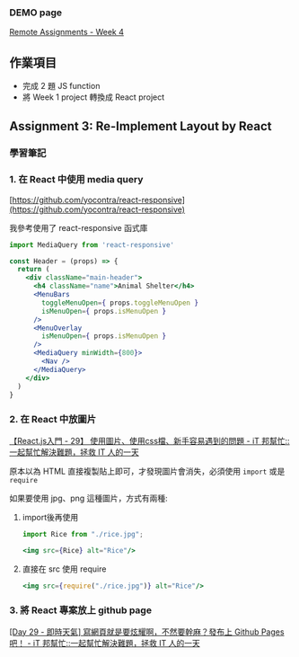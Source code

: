 ### DEMO page

[Remote Assignments - Week 4](https://elenachien1993.github.io/remote-assignments-week4/)

## 作業項目

- 完成 2 題 JS function
- 將 Week 1 project 轉換成 React project

## Assignment 3: Re-Implement Layout by React
### 學習筆記

### 1. 在 React 中使用 media query

 [https://github.com/yocontra/react-responsive](https://github.com/yocontra/react-responsive) 

我參考使用了 react-responsive 函式庫

```jsx
import MediaQuery from 'react-responsive'

const Header = (props) => {
  return (
    <div className="main-header">
      <h4 className="name">Animal Shelter</h4>
      <MenuBars 
        toggleMenuOpen={ props.toggleMenuOpen }
        isMenuOpen={ props.isMenuOpen }
      />
      <MenuOverlay 
        isMenuOpen={ props.isMenuOpen }
      />
      <MediaQuery minWidth={800}>
        <Nav />
      </MediaQuery>
    </div>
  )
}
```

### 2. 在 React 中放圖片

[【React.js入門 - 29】 使用圖片、使用css檔、新手容易遇到的問題 - iT 邦幫忙::一起幫忙解決難題，拯救 IT 人的一天](https://ithelp.ithome.com.tw/articles/10226711)

原本以為 HTML 直接複製貼上即可，才發現圖片會消失，必須使用 `import` 或是 `require`

如果要使用 jpg、png 這種圖片，方式有兩種:

1. import後再使用
    
    ```jsx
    import Rice from "./rice.jpg";
    ```
    
    ```jsx
    <img src={Rice} alt="Rice"/>
    ```
    
2. 直接在 src 使用 require
    
    ```jsx
    <img src={require("./rice.jpg")} alt="Rice"/>
    ```
    

### 3. 將 React 專案放上 github page

[[Day 29 - 即時天氣] 寫網頁就是要炫耀啊，不然要幹麻？發布上 Github Pages 吧！ - iT 邦幫忙::一起幫忙解決難題，拯救 IT 人的一天](https://ithelp.ithome.com.tw/articles/10228423)
